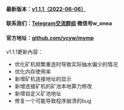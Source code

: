 #### 最新版本：<a href="https://github.com/ycyw/mymp/releases/tag/v1.1.1" target="_blank">v1.1.1（2022-06-06）</a>
#### 联系我们：<a href="https://t.me/myminerproxy" target="_blank">Telegram交流群组</a> 微信号w_onea
#### 官方地址：<a href="https://github.com/ycyw/mymp" target="_blank">github.com/ycyw/mymp</a>
v1.1.1更新內容：
- 优化矿机频繁重连时导致实际抽水偏少的情况
- 优化内存使用率
- 新增矿机连接地址的显示
- 新增连接矿机的矿池本地算力修改
- 新增自定义矿池地址
- 修复一个可能导致程序崩溃的bug
